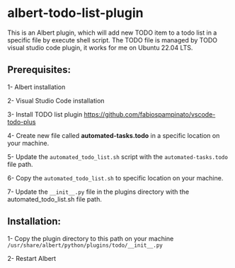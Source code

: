 # albert-todo-list-plugin

This is an Albert plugin, which will add new TODO item to a todo list in a specific file by execute shell script.
The TODO file is managed by TODO visual studio code plugin, it works for me on Ubuntu 22.04 LTS.

## Prerequisites:

1- Albert installation

2- Visual Studio Code installation

3- Install TODO list plugin https://github.com/fabiospampinato/vscode-todo-plus

4- Create new file called **automated-tasks.todo** in a specific location on your machine.

5- Update the `automated_todo_list.sh` script with the `automated-tasks.todo` file path.

6- Copy the `automated_todo_list.sh` to specific location on your machine.

7- Update the `__init__.py` file in the plugins directory with the automated_todo_list.sh file path.

## Installation:

1- Copy the plugin directory to this path on your machine `/usr/share/albert/python/plugins/todo/__init__.py`

2- Restart Albert
